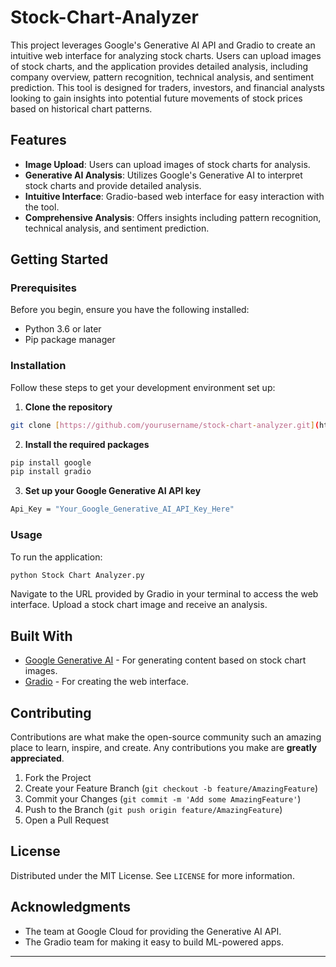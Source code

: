 # Stock-Chart-Analyzer

This project leverages Google's Generative AI API and Gradio to create an intuitive web interface for analyzing stock charts. Users can upload images of stock charts, and the application provides detailed analysis, including company overview, pattern recognition, technical analysis, and sentiment prediction. This tool is designed for traders, investors, and financial analysts looking to gain insights into potential future movements of stock prices based on historical chart patterns.

## Features

- **Image Upload**: Users can upload images of stock charts for analysis.
- **Generative AI Analysis**: Utilizes Google's Generative AI to interpret stock charts and provide detailed analysis.
- **Intuitive Interface**: Gradio-based web interface for easy interaction with the tool.
- **Comprehensive Analysis**: Offers insights including pattern recognition, technical analysis, and sentiment prediction.

## Getting Started

### Prerequisites

Before you begin, ensure you have the following installed:
- Python 3.6 or later
- Pip package manager

### Installation

Follow these steps to get your development environment set up:

1. **Clone the repository**

```bash
git clone [https://github.com/yourusername/stock-chart-analyzer.git](https://github.com/fuchenru/Stock-Chart-Analyzer.git)
```

2. **Install the required packages**

```bash
pip install google
pip install gradio
```

3. **Set up your Google Generative AI API key**

```bash
Api_Key = "Your_Google_Generative_AI_API_Key_Here"
```

### Usage

To run the application:

```bash
python Stock Chart Analyzer.py
```

Navigate to the URL provided by Gradio in your terminal to access the web interface. Upload a stock chart image and receive an analysis.

## Built With

- [Google Generative AI](https://cloud.google.com/products/ai) - For generating content based on stock chart images.
- [Gradio](https://gradio.app) - For creating the web interface.

## Contributing

Contributions are what make the open-source community such an amazing place to learn, inspire, and create. Any contributions you make are **greatly appreciated**.

1. Fork the Project
2. Create your Feature Branch (`git checkout -b feature/AmazingFeature`)
3. Commit your Changes (`git commit -m 'Add some AmazingFeature'`)
4. Push to the Branch (`git push origin feature/AmazingFeature`)
5. Open a Pull Request

## License

Distributed under the MIT License. See `LICENSE` for more information.

## Acknowledgments

- The team at Google Cloud for providing the Generative AI API.
- The Gradio team for making it easy to build ML-powered apps.

---
